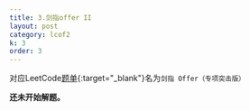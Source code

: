 ```yaml
---
title: 3.剑指offer II
layout: post
category: lcof2
k: 3
order: 3
---
```


对应LeetCode[题单](https://leetcode-cn.com/problemset/all/?listId=e8X3pBZi&page=1){:target="_blank"}名为`剑指 Offer（专项突击版）`

**还未开始解题。**
